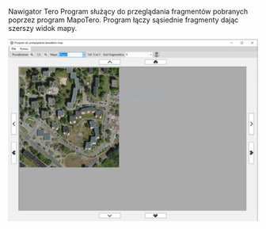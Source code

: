 Nawigator Tero
Program służący do przeglądania fragmentów pobranych poprzez program MapoTero. Program łączy sąsiednie fragmenty dając szerszy widok mapy.

![alt text](https://github.com/radsw/TeroViwer/blob/main/nt.PNG?raw=true)
